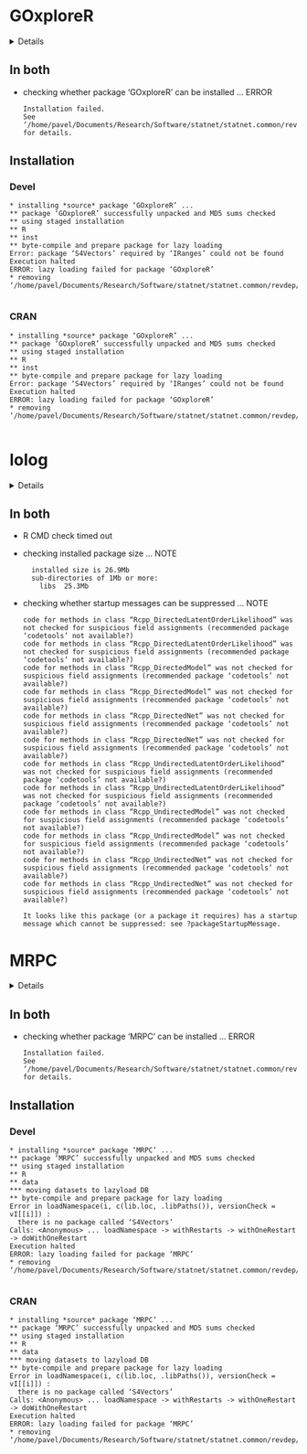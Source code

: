 # GOxploreR

<details>

* Version: 1.2.7
* GitHub: NA
* Source code: https://github.com/cran/GOxploreR
* Date/Publication: 2023-11-03 14:10:02 UTC
* Number of recursive dependencies: 113

Run `revdepcheck::revdep_details(, "GOxploreR")` for more info

</details>

## In both

*   checking whether package ‘GOxploreR’ can be installed ... ERROR
    ```
    Installation failed.
    See ‘/home/pavel/Documents/Research/Software/statnet/statnet.common/revdep/checks/GOxploreR/new/GOxploreR.Rcheck/00install.out’ for details.
    ```

## Installation

### Devel

```
* installing *source* package ‘GOxploreR’ ...
** package ‘GOxploreR’ successfully unpacked and MD5 sums checked
** using staged installation
** R
** inst
** byte-compile and prepare package for lazy loading
Error: package ‘S4Vectors’ required by ‘IRanges’ could not be found
Execution halted
ERROR: lazy loading failed for package ‘GOxploreR’
* removing ‘/home/pavel/Documents/Research/Software/statnet/statnet.common/revdep/checks/GOxploreR/new/GOxploreR.Rcheck/GOxploreR’


```
### CRAN

```
* installing *source* package ‘GOxploreR’ ...
** package ‘GOxploreR’ successfully unpacked and MD5 sums checked
** using staged installation
** R
** inst
** byte-compile and prepare package for lazy loading
Error: package ‘S4Vectors’ required by ‘IRanges’ could not be found
Execution halted
ERROR: lazy loading failed for package ‘GOxploreR’
* removing ‘/home/pavel/Documents/Research/Software/statnet/statnet.common/revdep/checks/GOxploreR/old/GOxploreR.Rcheck/GOxploreR’


```
# lolog

<details>

* Version: 1.3.1
* GitHub: https://github.com/statnet/lolog
* Source code: https://github.com/cran/lolog
* Date/Publication: 2023-12-07 12:40:02 UTC
* Number of recursive dependencies: 85

Run `revdepcheck::revdep_details(, "lolog")` for more info

</details>

## In both

*   R CMD check timed out
    

*   checking installed package size ... NOTE
    ```
      installed size is 26.9Mb
      sub-directories of 1Mb or more:
        libs  25.3Mb
    ```

*   checking whether startup messages can be suppressed ... NOTE
    ```
    code for methods in class “Rcpp_DirectedLatentOrderLikelihood” was not checked for suspicious field assignments (recommended package ‘codetools’ not available?)
    code for methods in class “Rcpp_DirectedLatentOrderLikelihood” was not checked for suspicious field assignments (recommended package ‘codetools’ not available?)
    code for methods in class “Rcpp_DirectedModel” was not checked for suspicious field assignments (recommended package ‘codetools’ not available?)
    code for methods in class “Rcpp_DirectedModel” was not checked for suspicious field assignments (recommended package ‘codetools’ not available?)
    code for methods in class “Rcpp_DirectedNet” was not checked for suspicious field assignments (recommended package ‘codetools’ not available?)
    code for methods in class “Rcpp_DirectedNet” was not checked for suspicious field assignments (recommended package ‘codetools’ not available?)
    code for methods in class “Rcpp_UndirectedLatentOrderLikelihood” was not checked for suspicious field assignments (recommended package ‘codetools’ not available?)
    code for methods in class “Rcpp_UndirectedLatentOrderLikelihood” was not checked for suspicious field assignments (recommended package ‘codetools’ not available?)
    code for methods in class “Rcpp_UndirectedModel” was not checked for suspicious field assignments (recommended package ‘codetools’ not available?)
    code for methods in class “Rcpp_UndirectedModel” was not checked for suspicious field assignments (recommended package ‘codetools’ not available?)
    code for methods in class “Rcpp_UndirectedNet” was not checked for suspicious field assignments (recommended package ‘codetools’ not available?)
    code for methods in class “Rcpp_UndirectedNet” was not checked for suspicious field assignments (recommended package ‘codetools’ not available?)
    
    It looks like this package (or a package it requires) has a startup
    message which cannot be suppressed: see ?packageStartupMessage.
    ```

# MRPC

<details>

* Version: 3.1.0
* GitHub: NA
* Source code: https://github.com/cran/MRPC
* Date/Publication: 2022-04-11 14:32:34 UTC
* Number of recursive dependencies: 184

Run `revdepcheck::revdep_details(, "MRPC")` for more info

</details>

## In both

*   checking whether package ‘MRPC’ can be installed ... ERROR
    ```
    Installation failed.
    See ‘/home/pavel/Documents/Research/Software/statnet/statnet.common/revdep/checks/MRPC/new/MRPC.Rcheck/00install.out’ for details.
    ```

## Installation

### Devel

```
* installing *source* package ‘MRPC’ ...
** package ‘MRPC’ successfully unpacked and MD5 sums checked
** using staged installation
** R
** data
*** moving datasets to lazyload DB
** byte-compile and prepare package for lazy loading
Error in loadNamespace(i, c(lib.loc, .libPaths()), versionCheck = vI[[i]]) : 
  there is no package called ‘S4Vectors’
Calls: <Anonymous> ... loadNamespace -> withRestarts -> withOneRestart -> doWithOneRestart
Execution halted
ERROR: lazy loading failed for package ‘MRPC’
* removing ‘/home/pavel/Documents/Research/Software/statnet/statnet.common/revdep/checks/MRPC/new/MRPC.Rcheck/MRPC’


```
### CRAN

```
* installing *source* package ‘MRPC’ ...
** package ‘MRPC’ successfully unpacked and MD5 sums checked
** using staged installation
** R
** data
*** moving datasets to lazyload DB
** byte-compile and prepare package for lazy loading
Error in loadNamespace(i, c(lib.loc, .libPaths()), versionCheck = vI[[i]]) : 
  there is no package called ‘S4Vectors’
Calls: <Anonymous> ... loadNamespace -> withRestarts -> withOneRestart -> doWithOneRestart
Execution halted
ERROR: lazy loading failed for package ‘MRPC’
* removing ‘/home/pavel/Documents/Research/Software/statnet/statnet.common/revdep/checks/MRPC/old/MRPC.Rcheck/MRPC’


```
